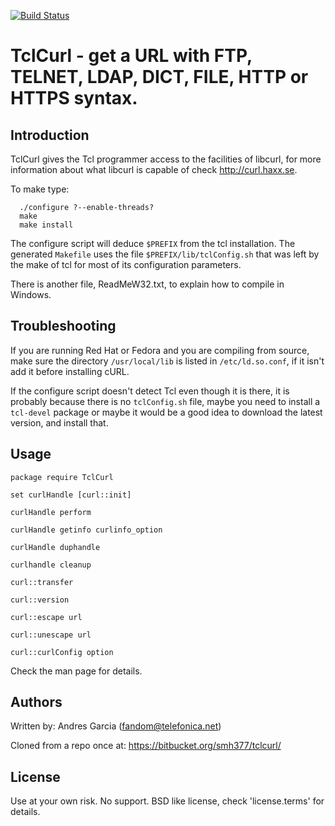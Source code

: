 [![Build Status](https://travis-ci.org/flightaware/tclcurl-fa.svg?branch=master)](https://travis-ci.org/flightaware/tclcurl-fa)

# TclCurl - get a URL with FTP, TELNET, LDAP, DICT, FILE, HTTP or HTTPS syntax.

## Introduction

TclCurl gives the Tcl programmer access to the facilities of libcurl, for more information
about what libcurl is capable of check http://curl.haxx.se.

To make type:

      ./configure ?--enable-threads?
      make
      make install

The configure script will deduce `$PREFIX` from the tcl installation.
The generated `Makefile` uses the file `$PREFIX/lib/tclConfig.sh` that was left by
the make of tcl for most of its configuration parameters.

There is another file, ReadMeW32.txt, to explain how to compile in Windows.

## Troubleshooting

If you are running Red Hat or Fedora and you are compiling from source,
make sure the directory `/usr/local/lib` is listed in `/etc/ld.so.conf`,
if it isn't add it before installing cURL.

If the configure script doesn't detect Tcl even though it is there, it
is probably because there is no `tclConfig.sh` file, maybe you need
to install a `tcl-devel` package or maybe it would be a good idea
to download the latest version, and install that.

## Usage

    package require TclCurl

    set curlHandle [curl::init]

    curlHandle perform

    curlHandle getinfo curlinfo_option

    curlHandle duphandle

    curlhandle cleanup

    curl::transfer

    curl::version

    curl::escape url

    curl::unescape url

    curl::curlConfig option

Check the man page for details.

## Authors

Written by:  Andres Garcia (fandom@telefonica.net)

Cloned from a repo once at:  https://bitbucket.org/smh377/tclcurl/

## License

Use at your own risk.  No support.
BSD like license, check 'license.terms' for details.
